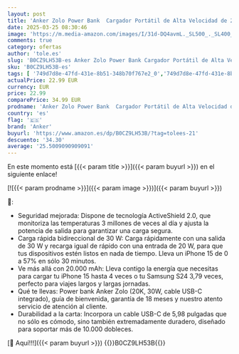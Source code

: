 ```yaml
---
layout: post
title: 'Anker Zolo Power Bank  Cargador Portátil de Alta Velocidad de 20000mAh 30W con Cable USB-C Integrado  1 USB-C  1 USB-A  Batería para iPhone 16/16 Pro/16 Pro Max/16 Plus  MacBook  Galaxy y Más'
date: 2025-03-25 08:30:46
image: 'https://m.media-amazon.com/images/I/31d-DQ4avmL._SL500_._SL400_.jpg'
comments: true
category: ofertas
author: 'tole.es'
slug: 'B0CZ9LH53B-es Anker Zolo Power Bank Cargador Portátil de Alta Velocidad...'
sku: 'B0CZ9LH53B-es'
tags: [ '749d7d8e-47fd-431e-8b51-348b70f767e2_0','749d7d8e-47fd-431e-8b51-348b70f767e2_101','749d7d8e-47fd-431e-8b51-348b70f767e2_8501','Accesorios para móviles','Arborist Merchandising Root','Bancos de energía portátiles para teléfonos móviles','CML-Tech','Cargadores para móviles','Comunicación móvil y accesorios','Electrónica','Los favoritos de nuestros clientes: Electrónica','Peripherals & Accessories','Self Service','Special Features Stores','Tech all','anker','iphone','🇪🇸', ]
actualPrice: 22.99 EUR
currency: EUR
price: 22.99
comparePrice: 34.99 EUR
prodname: 'Anker Zolo Power Bank  Cargador Portátil de Alta Velocidad de 20000mAh 30W con Cable USB-C Integrado  1 USB-C  1 USB-A  Batería para iPhone 16/16 Pro/16 Pro Max/16 Plus  MacBook  Galaxy y Más'
country: 'es'
flag: '🇪🇸'
brand: 'Anker'
buyurl: 'https://www.amazon.es/dp/B0CZ9LH53B/?tag=tolees-21'
descuento: '34.30'
average: '25.5009090909091'
---
```


En este momento está [{{< param title >}}]({{< param buyurl >}}) en el siguiente enlace!

[![{{< param prodname >}}]({{< param image >}})]({{< param buyurl >}})

🔎:

- Seguridad mejorada: Dispone de tecnología ActiveShield 2.0, que monitoriza las temperaturas 3 millones de veces al día y ajusta la potencia de salida para garantizar una carga segura.
- Carga rápida bidireccional de 30 W: Carga rápidamente con una salida de 30 W y recarga igual de rápido con una entrada de 20 W, para que tus dispositivos estén listos en nada de tiempo. Lleva un iPhone 15 de 0 a 57% en sólo 30 minutos.
- Ve más allá con 20.000 mAh: Lleva contigo la energía que necesitas para cargar tu iPhone 15 hasta 4 veces o tu Samsung S24 3,79 veces, perfecto para viajes largos y largas jornadas.
- Qué te llevas: Power bank Anker Zolo (20K, 30W, cable USB-C integrado), guía de bienvenida, garantía de 18 meses y nuestro atento servicio de atención al cliente.
- Durabilidad a la carta: Incorpora un cable USB-C de 5,98 pulgadas que no sólo es cómodo, sino también extremadamente duradero, diseñado para soportar más de 10.000 dobleces.

[🛒 Aquí!!!]({{< param buyurl >}})
{{<world>}}B0CZ9LH53B{{</world>}}
